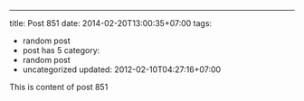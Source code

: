 ---
title: Post 851
date: 2014-02-20T13:00:35+07:00
tags:
  - random post
  - post has 5
category:
  - random post
  - uncategorized
updated: 2012-02-10T04:27:16+07:00

This is content of post 851